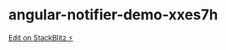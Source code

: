 # angular-notifier-demo-xxes7h

[Edit on StackBlitz ⚡️](https://stackblitz.com/edit/angular-notifier-demo-xxes7h)